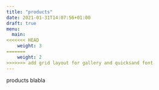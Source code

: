 ```yaml
---
title: "products"
date: 2021-01-31T14:07:56+01:00
draft: true
menu:
  main:
<<<<<<< HEAD
    weight: 3
=======
    weight: 2
>>>>>>> add grid layout for gallery and quicksand font
---
```


products blabla
